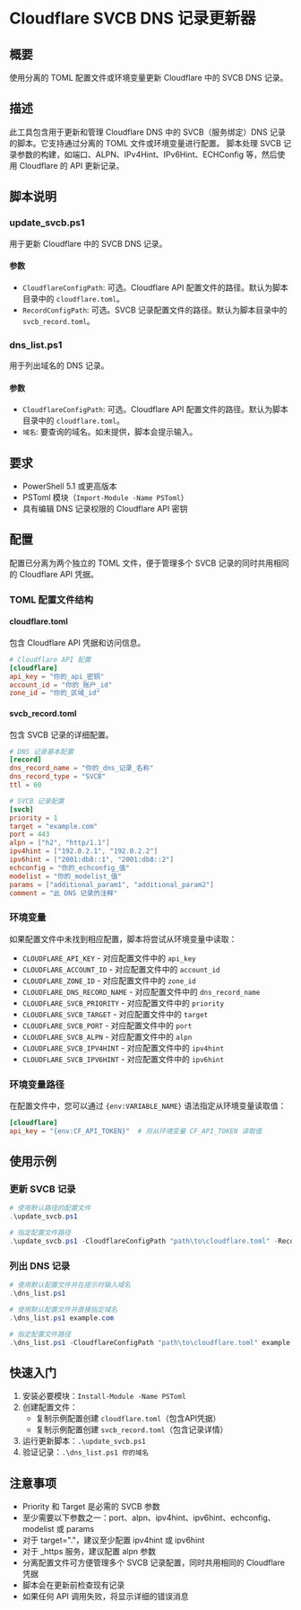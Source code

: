 # Cloudflare SVCB DNS 记录更新器

## 概要
使用分离的 TOML 配置文件或环境变量更新 Cloudflare 中的 SVCB DNS 记录。

## 描述
此工具包含用于更新和管理 Cloudflare DNS 中的 SVCB（服务绑定）DNS 记录的脚本。它支持通过分离的 TOML 文件或环境变量进行配置。
脚本处理 SVCB 记录参数的构建，如端口、ALPN、IPv4Hint、IPv6Hint、ECHConfig 等，然后使用 Cloudflare 的 API 更新记录。

## 脚本说明

### update_svcb.ps1
用于更新 Cloudflare 中的 SVCB DNS 记录。

#### 参数
- `CloudflareConfigPath`: 可选。Cloudflare API 配置文件的路径。默认为脚本目录中的 `cloudflare.toml`。
- `RecordConfigPath`: 可选。SVCB 记录配置文件的路径。默认为脚本目录中的 `svcb_record.toml`。

### dns_list.ps1
用于列出域名的 DNS 记录。

#### 参数
- `CloudflareConfigPath`: 可选。Cloudflare API 配置文件的路径。默认为脚本目录中的 `cloudflare.toml`。
- `域名`: 要查询的域名。如未提供，脚本会提示输入。

## 要求
- PowerShell 5.1 或更高版本
- PSToml 模块（`Import-Module -Name PSToml`）
- 具有编辑 DNS 记录权限的 Cloudflare API 密钥

## 配置
配置已分离为两个独立的 TOML 文件，便于管理多个 SVCB 记录的同时共用相同的 Cloudflare API 凭据。

### TOML 配置文件结构

#### cloudflare.toml
包含 Cloudflare API 凭据和访问信息。
```toml
# Cloudflare API 配置
[cloudflare]
api_key = "你的_api_密钥"
account_id = "你的_账户_id"
zone_id = "你的_区域_id"
```

#### svcb_record.toml
包含 SVCB 记录的详细配置。
```toml
# DNS 记录基本配置
[record]
dns_record_name = "你的_dns_记录_名称"
dns_record_type = "SVCB"
ttl = 60

# SVCB 记录配置
[svcb]
priority = 1
target = "example.com"
port = 443
alpn = ["h2", "http/1.1"]
ipv4hint = ["192.0.2.1", "192.0.2.2"]
ipv6hint = ["2001:db8::1", "2001:db8::2"]
echconfig = "你的_echconfig_值"
modelist = "你的_modelist_值"
params = ["additional_param1", "additional_param2"]
comment = "此 DNS 记录的注释"
```

### 环境变量
如果配置文件中未找到相应配置，脚本将尝试从环境变量中读取：
- `CLOUDFLARE_API_KEY` - 对应配置文件中的 `api_key`
- `CLOUDFLARE_ACCOUNT_ID` - 对应配置文件中的 `account_id`
- `CLOUDFLARE_ZONE_ID` - 对应配置文件中的 `zone_id`
- `CLOUDFLARE_DNS_RECORD_NAME` - 对应配置文件中的 `dns_record_name`
- `CLOUDFLARE_SVCB_PRIORITY` - 对应配置文件中的 `priority`
- `CLOUDFLARE_SVCB_TARGET` - 对应配置文件中的 `target`
- `CLOUDFLARE_SVCB_PORT` - 对应配置文件中的 `port`
- `CLOUDFLARE_SVCB_ALPN` - 对应配置文件中的 `alpn`
- `CLOUDFLARE_SVCB_IPV4HINT` - 对应配置文件中的 `ipv4hint`
- `CLOUDFLARE_SVCB_IPV6HINT` - 对应配置文件中的 `ipv6hint`

### 环境变量路径
在配置文件中，您可以通过 `{env:VARIABLE_NAME}` 语法指定从环境变量读取值：
```toml
[cloudflare]
api_key = "{env:CF_API_TOKEN}"  # 将从环境变量 CF_API_TOKEN 读取值
```

## 使用示例

### 更新 SVCB 记录
```powershell
# 使用默认路径的配置文件
.\update_svcb.ps1

# 指定配置文件路径
.\update_svcb.ps1 -CloudflareConfigPath "path\to\cloudflare.toml" -RecordConfigPath "path\to\svcb_record.toml"
```

### 列出 DNS 记录
```powershell
# 使用默认配置文件并在提示时输入域名
.\dns_list.ps1

# 使用默认配置文件并直接指定域名
.\dns_list.ps1 example.com

# 指定配置文件路径
.\dns_list.ps1 -CloudflareConfigPath "path\to\cloudflare.toml" example.com
```

## 快速入门

1. 安装必要模块：`Install-Module -Name PSToml`
2. 创建配置文件：
   - 复制示例配置创建 `cloudflare.toml`（包含API凭据）
   - 复制示例配置创建 `svcb_record.toml`（包含记录详情）
3. 运行更新脚本：`.\update_svcb.ps1`
4. 验证记录：`.\dns_list.ps1 你的域名`

## 注意事项
- Priority 和 Target 是必需的 SVCB 参数
- 至少需要以下参数之一：port、alpn、ipv4hint、ipv6hint、echconfig、modelist 或 params
- 对于 target="."，建议至少配置 ipv4hint 或 ipv6hint
- 对于 _https 服务，建议配置 alpn 参数
- 分离配置文件可方便管理多个 SVCB 记录配置，同时共用相同的 Cloudflare 凭据
- 脚本会在更新前检查现有记录
- 如果任何 API 调用失败，将显示详细的错误消息